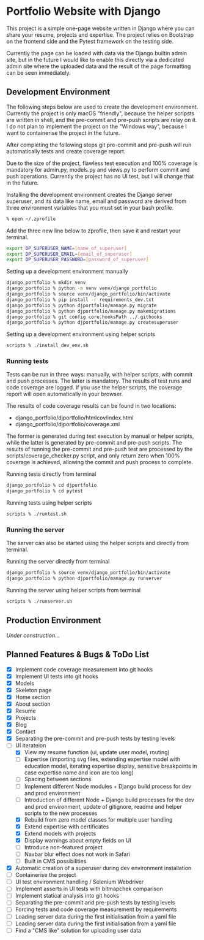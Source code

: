# Portfolio Website with Django
This project is a simple one-page website written in Django where you can share your resume, projects and expertise. The project relies on Bootstrap on the frontend side and the Pytest framework on the testing side.

Currently the page can be loaded with data via the Django builtin admin site, but in the future I would like to enable this directly via a dedicated admin site where the uploaded data and the result of the page formatting can be seen immediately.

## Development Environment
The following steps below are used to create the development environment. Currently the project is only macOS "friendly", because the helper scripsts are written in shell, and the pre-commit and pre-push scripts are relay on it. I do not plan to implement the project on the "Windows way", because I want to containerise the project in the future.

After completing the following steps git pre-commit and pre-push will run automatically tests and create coverage report.

Due to the size of the project, flawless test execution and 100% coverage is mandatory for admin.py, models.py and views.py to perform commit and push operations. Currently the project has no UI test, but I will change that in the future.

Installing the development environment creates the Django server superuser, and its data like name, email and password are derived from three environment variables that you must set in your bash profile.

```bash
% open ~/.zprofile
```
Add the three new line below to zprofile, then save it and restart your terminal.
```bash
export DP_SUPERUSER_NAME=[name_of_superuser]
export DP_SUPERUSER_EMAIL=[email_of_superuser]
export DP_SUPERUSER_PASSWORD=[password_of_superuser]
```

Setting up a development environment manually
```bash
django_portfolio % mkdir venv
django_portfolio % python -m venv venv/django_portfolio
django_portfolio % source venv/django_portfolio/bin/activate
django_portfolio % pip install -r requirements_dev.txt
django_portfolio % python djportfolio/manage.py migrate
django_portfolio % python djportfolio/manage.py makemigrations
django_portfolio % git config core.hooksPath ../.githooks
django_portfolio % python djportfolio/manage.py createsuperuser
```

Setting up a development environment using helper scripts
```bash
scripts % ./install_dev_env.sh
```

### Running tests
Tests can be run in three ways: manually, with helper scripts, with commit and push processes. The latter is mandatory. The results of test runs and code coverage are logged. If you use the helper scripts, the coverage report will open automatically in your browser.

The results of code coverage results can be found in two locations: 
- django_portfolio/djportfolio/htmlcov/index.html
- django_portfolio/djportfolio/coverage.xml 

The former is generated during test execution by manual or helper scripts, while the latter is generated by pre-commit and pre-push scripts. The results of running the pre-commit and pre-push test are processed by the scripts/coverage_checker.py script, and only return zero when 100% coverage is achieved, allowing the commit and push process to complete.

Running tests directly from terminal
```bash
django_portfolio % cd djportfolio
django_portfolio % cd pytest
```

Running tests using helper scripts
```bash
scripts % ./runtest.sh
```

### Running the server
The server can also be started using the helper scripts and directly from terminal.

Running the server directly from terminal
```bash
django_portfolio % source venv/django_portfolio/bin/activate
django_portfolio % python djportfolio/manage.py runserver
```

Running the server using helper scripts from terminal
```bash
scripts % ./runserver.sh
```
## Production Environment
<i>Under construction...</i>

## Planned Features & Bugs & ToDo List
- [X] Implement code coverage measurement into git hooks
- [X] Implement UI tests into git hooks
- [X] Models
- [X] Skeleton page
- [X] Home section
- [X] About section
- [X] Resume
- [X] Projects
- [X] Blog
- [X] Contact
- [X] Separating the pre-commit and pre-push tests by testing levels
- [ ] UI iterateion
    - [X] View my resume function (ui, update user model, routing)
    - [ ] Expertise (importing svg files, extending expertise model with education model, iterating expertise display, sensitive breakpoints in case expertise name and icon are too long)
    - [ ] Spacing between sections
    - [ ] Implement different Node modules + Django build process for dev and prod environment
    - [ ] Introduction of different Node + Django build processes for the dev and prod environment, update of gitignore, readme and helper scripts to the new processes
    - [X] Rebuild from zero model classes for multiple user handling
    - [X] Extend expertise with certificates
    - [X] Extend models with projects
    - [X] Display warnings about empty fields on UI
    - [ ] Introduce non-featured project
    - [ ] Navbar blur effect does not work in Safari
    - [ ] Built in CMS possibilities
- [X] Automatic creation of a superuser during dev environment installation
- [ ] Containerise the project
- [ ] UI test environment handling / Selenium Webdriver
- [ ] Implement asserts in UI tests with bitmapchek comparison
- [ ] Implement statical analysis into git hooks
- [ ] Separating the pre-commit and pre-push tests by testing levels
- [ ] Forcing tests and code coverage measurement by requirements
- [ ] Loading server data during the first initialisation from a yaml file
- [ ] Loading server data during the first initialisation from a yaml file
- [ ] Find a "CMS like" solution for uploading user data
